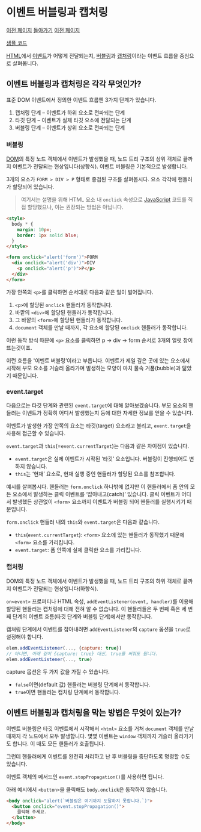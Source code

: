 # 이벤트 버블링과 캡처링

[이전 페이지](/../javascript/docs/0727.html) [돌아가기](/../javascript/) [이전 페이지](/../javascript/docs/0729.html)

[샘플 코드](/../javascript/0728/)

[HTML](/javascript/docs/glossary.html#html)에서 [이벤트](/javascript/docs/glossary.html#이벤트)가 어떻게 전달되는지, [버블링](/javascript/docs/glossary.html#이벤트-버블링)과 [캡처링](/javascript/docs/glossary.html#이벤트-캡처링)이라는 이벤트 흐름을 중심으로 살펴봅니다.

## 이벤트 버블링과 캡처링은 각각 무엇인가?

표준 DOM 이벤트에서 정의한 이벤트 흐름엔 3가지 단계가 있습니다.

1. 캡처링 단계 – 이벤트가 하위 요소로 전파되는 단계
2. 타깃 단계 – 이벤트가 실제 타깃 요소에 전달되는 단계
3. 버블링 단계 – 이벤트가 상위 요소로 전파되는 단계

### 버블링
[DOM](/javascript/docs/glossary.html#dom)의 특정 노드 객체에서 이벤트가 발생했을 때, 노드 트리 구조의 상위 객체로 끝까지 이벤트가 전달되는 현상입니다(상향식). 이벤트 버블링은 기본적으로 발생합니다.

3개의 요소가 `FORM > DIV > P` 형태로 중첩된 구조를 살펴봅시다. 요소 각각에 핸들러가 할당되어 있습니다.

> 여기서는 설명을 위해 HTML 요소 내 `onclick` 속성으로 [JavaScript](/javascript/docs/glossary.html#javascript) 코드를 직접 할당했으나, 이는 권장되는 방법은 아닙니다.

```html
<style>
  body * {
    margin: 10px;
    border: 1px solid blue;
  }
</style>

<form onclick="alert('form')">FORM
  <div onclick="alert('div')">DIV
    <p onclick="alert('p')">P</p>
  </div>
</form>
```
가장 안쪽의 `<p>`를 클릭하면 순서대로 다음과 같은 일이 벌어집니다.

1. `<p>`에 할당된 `onclick` 핸들러가 동작합니다.
2. 바깥의 `<div>`에 할당된 핸들러가 동작합니다.
3. 그 바깥의 `<form>`에 할당된 핸들러가 동작합니다.
4. `document` 객체를 만날 때까지, 각 요소에 할당된 `onclick` 핸들러가 동작합니다.

이런 동작 방식 때문에 `<p>` 요소를 클릭하면 p → div → form 순서로 3개의 얼럿 창이 뜨는것이죠.

이런 흐름을 '이벤트 버블링’이라고 부릅니다. 이벤트가 제일 깊은 곳에 있는 요소에서 시작해 부모 요소를 거슬러 올라가며 발생하는 모양이 마치 물속 거품(bubble)과 닮았기 때문입니다.

### event.target

다음으로는 타깃 단계와 관련된 `event.target`에 대해 알아보겠습니다.
부모 요소의 핸들러는 이벤트가 정확히 어디서 발생했는지 등에 대한 자세한 정보를 얻을 수 있습니다.

이벤트가 발생한 가장 안쪽의 요소는 타깃(target) 요소라고 불리고, `event.target`을 사용해 접근할 수 있습니다.

`event.target`과 `this`(=`event.currentTarget`)는 다음과 같은 차이점이 있습니다.

* `event.target`은 실제 이벤트가 시작된 ‘타깃’ 요소입니다. 버블링이 진행되어도 변하지 않습니다.
* `this`는 ‘현재’ 요소로, 현재 실행 중인 핸들러가 할당된 요소를 참조합니다.

예시를 살펴봅시다. 핸들러는 `form.onclick` 하나밖에 없지만 이 핸들러에서 폼 안의 모든 요소에서 발생하는 클릭 이벤트를 ‘잡아내고(catch)’ 있습니다. 클릭 이벤트가 어디서 발생했든 상관없이 `<form>` 요소까지 이벤트가 버블링 되어 핸들러를 실행시키기 때문입니다.

`form.onclick` 핸들러 내의 `this`와 `event.target`은 다음과 같습니다.

* `this`(`event.currentTarget`): `<form>` 요소에 있는 핸들러가 동작했기 때문에 `<form>` 요소를 가리킵니다.
* `event.target`: 폼 안쪽에 실제 클릭한 요소를 가리킵니다.

### 캡처링
DOM의 특정 노드 객체에서 이벤트가 발생했을 때, 노드 트리 구조의 하위 객체로 끝까지 이벤트가 전달되는 현상입니다(하향식).

`on<event>` 프로퍼티나 HTML 속성, `addEventListener(event, handler)`를 이용해 할당된 핸들러는 캡처링에 대해 전혀 알 수 없습니다. 이 핸들러들은 두 번째 혹은 세 번째 단계의 이벤트 흐름(타깃 단계와 버블링 단계)에서만 동작합니다.

캡처링 단계에서 이벤트를 잡아내려면 `addEventListener`의 `capture` 옵션을 `true`로 설정해야 합니다.

```javascript
elem.addEventListener(..., {capture: true})
// 아니면, 아래 같이 {capture: true} 대신, true를 써줘도 됩니다.
elem.addEventListener(..., true)
```
capture 옵션은 두 가지 값을 가질 수 있습니다.

* `false`이면(default 값) 핸들러는 버블링 단계에서 동작합니다.
* `true`이면 핸들러는 캡처링 단계에서 동작합니다.

## 이벤트 버블링과 캡처링을 막는 방법은 무엇이 있는가?

이벤트 버블링은 타깃 이벤트에서 시작해서 `<html>` 요소를 거쳐 `document` 객체를 만날 때까지 각 노드에서 모두 발생합니다. 몇몇 이벤트는 `window` 객체까지 거슬러 올라가기도 합니다. 이 때도 모든 핸들러가 호출됩니다.

그런데 핸들러에게 이벤트를 완전히 처리하고 난 후 버블링을 중단하도록 명령할 수도 있습니다.

이벤트 객체의 메서드인 `event.stopPropagation()`를 사용하면 됩니다.

아래 예시에서 `<button>`을 클릭해도 `body.onclick`은 동작하지 않습니다.

```html
<body onclick="alert(`버블링은 여기까지 도달하지 못합니다.`)">
  <button onclick="event.stopPropagation()">
    클릭해 주세요.
  </button>
</body>
```